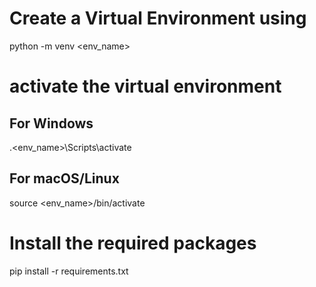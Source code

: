 # Create a Virtual Environment using
python -m venv <env_name>
# activate the virtual environment
## For Windows
.\<env_name>\Scripts\activate
## For macOS/Linux
source <env_name>/bin/activate
# Install the required packages
pip install -r requirements.txt